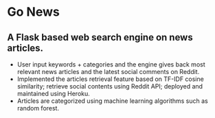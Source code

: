 # Go News 

## A Flask based web search engine on news articles. 

* User input keywords + categories and the engine gives back most relevant news articles and the latest social comments on Reddit. 
* Implemented the articles retrieval feature based on TF-IDF cosine similarity; retrieve social contents using Reddit API; deployed and maintained using Heroku.
* Articles are categorized using machine learning algorithms such as random forest.

